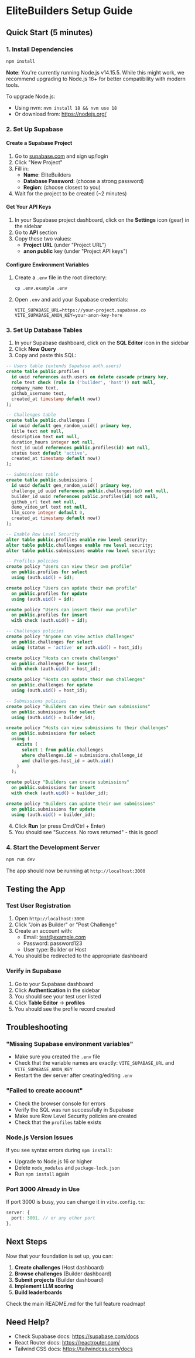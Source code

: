 # EliteBuilders Setup Guide

## Quick Start (5 minutes)

### 1. Install Dependencies

```bash
npm install
```

**Note**: You're currently running Node.js v14.15.5. While this might work, we recommend upgrading to Node.js 16+ for better compatibility with modern tools.

To upgrade Node.js:
- Using nvm: `nvm install 18 && nvm use 18`
- Or download from: https://nodejs.org/

### 2. Set Up Supabase

#### Create a Supabase Project

1. Go to [supabase.com](https://supabase.com) and sign up/login
2. Click "New Project"
3. Fill in:
   - **Name**: EliteBuilders
   - **Database Password**: (choose a strong password)
   - **Region**: (choose closest to you)
4. Wait for the project to be created (~2 minutes)

#### Get Your API Keys

1. In your Supabase project dashboard, click on the **Settings** icon (gear) in the sidebar
2. Go to **API** section
3. Copy these two values:
   - **Project URL** (under "Project URL")
   - **anon public** key (under "Project API keys")

#### Configure Environment Variables

1. Create a `.env` file in the root directory:
   ```bash
   cp .env.example .env
   ```

2. Open `.env` and add your Supabase credentials:
   ```
   VITE_SUPABASE_URL=https://your-project.supabase.co
   VITE_SUPABASE_ANON_KEY=your-anon-key-here
   ```

### 3. Set Up Database Tables

1. In your Supabase dashboard, click on the **SQL Editor** icon in the sidebar
2. Click **New Query**
3. Copy and paste this SQL:

```sql
-- Users table (extends Supabase auth.users)
create table public.profiles (
  id uuid references auth.users on delete cascade primary key,
  role text check (role in ('builder', 'host')) not null,
  company_name text,
  github_username text,
  created_at timestamp default now()
);

-- Challenges table
create table public.challenges (
  id uuid default gen_random_uuid() primary key,
  title text not null,
  description text not null,
  duration_hours integer not null,
  host_id uuid references public.profiles(id) not null,
  status text default 'active',
  created_at timestamp default now()
);

-- Submissions table
create table public.submissions (
  id uuid default gen_random_uuid() primary key,
  challenge_id uuid references public.challenges(id) not null,
  builder_id uuid references public.profiles(id) not null,
  github_url text not null,
  demo_video_url text not null,
  llm_score integer default 0,
  created_at timestamp default now()
);

-- Enable Row Level Security
alter table public.profiles enable row level security;
alter table public.challenges enable row level security;
alter table public.submissions enable row level security;

-- Profiles policies
create policy "Users can view their own profile"
  on public.profiles for select
  using (auth.uid() = id);

create policy "Users can update their own profile"
  on public.profiles for update
  using (auth.uid() = id);

create policy "Users can insert their own profile"
  on public.profiles for insert
  with check (auth.uid() = id);

-- Challenges policies
create policy "Anyone can view active challenges"
  on public.challenges for select
  using (status = 'active' or auth.uid() = host_id);

create policy "Hosts can create challenges"
  on public.challenges for insert
  with check (auth.uid() = host_id);

create policy "Hosts can update their own challenges"
  on public.challenges for update
  using (auth.uid() = host_id);

-- Submissions policies
create policy "Builders can view their own submissions"
  on public.submissions for select
  using (auth.uid() = builder_id);

create policy "Hosts can view submissions to their challenges"
  on public.submissions for select
  using (
    exists (
      select 1 from public.challenges
      where challenges.id = submissions.challenge_id
      and challenges.host_id = auth.uid()
    )
  );

create policy "Builders can create submissions"
  on public.submissions for insert
  with check (auth.uid() = builder_id);

create policy "Builders can update their own submissions"
  on public.submissions for update
  using (auth.uid() = builder_id);
```

4. Click **Run** (or press Cmd/Ctrl + Enter)
5. You should see "Success. No rows returned" - this is good!

### 4. Start the Development Server

```bash
npm run dev
```

The app should now be running at `http://localhost:3000`

## Testing the App

### Test User Registration

1. Open `http://localhost:3000`
2. Click "Join as Builder" or "Post Challenge"
3. Create an account with:
   - Email: test@example.com
   - Password: password123
   - User type: Builder or Host
4. You should be redirected to the appropriate dashboard

### Verify in Supabase

1. Go to your Supabase dashboard
2. Click **Authentication** in the sidebar
3. You should see your test user listed
4. Click **Table Editor** → **profiles**
5. You should see the profile record created

## Troubleshooting

### "Missing Supabase environment variables"

- Make sure you created the `.env` file
- Check that the variable names are exactly: `VITE_SUPABASE_URL` and `VITE_SUPABASE_ANON_KEY`
- Restart the dev server after creating/editing `.env`

### "Failed to create account"

- Check the browser console for errors
- Verify the SQL was run successfully in Supabase
- Make sure Row Level Security policies are created
- Check that the `profiles` table exists

### Node.js Version Issues

If you see syntax errors during `npm install`:
- Upgrade to Node.js 16 or higher
- Delete `node_modules` and `package-lock.json`
- Run `npm install` again

### Port 3000 Already in Use

If port 3000 is busy, you can change it in `vite.config.ts`:
```typescript
server: {
  port: 3001, // or any other port
},
```

## Next Steps

Now that your foundation is set up, you can:

1. **Create challenges** (Host dashboard)
2. **Browse challenges** (Builder dashboard)
3. **Submit projects** (Builder dashboard)
4. **Implement LLM scoring**
5. **Build leaderboards**

Check the main README.md for the full feature roadmap!

## Need Help?

- Check Supabase docs: https://supabase.com/docs
- React Router docs: https://reactrouter.com/
- Tailwind CSS docs: https://tailwindcss.com/docs


